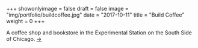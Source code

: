 +++
showonlyimage = false
draft = false
image = "img/portfolio/buildcoffee.jpg"
date = "2017-10-11"
title = "Build Coffee"
weight = 0
+++

A coffee shop and bookstore in the Experimental Station on the South Side of Chicago.
[→](buildcoffee.org)
<!--more-->